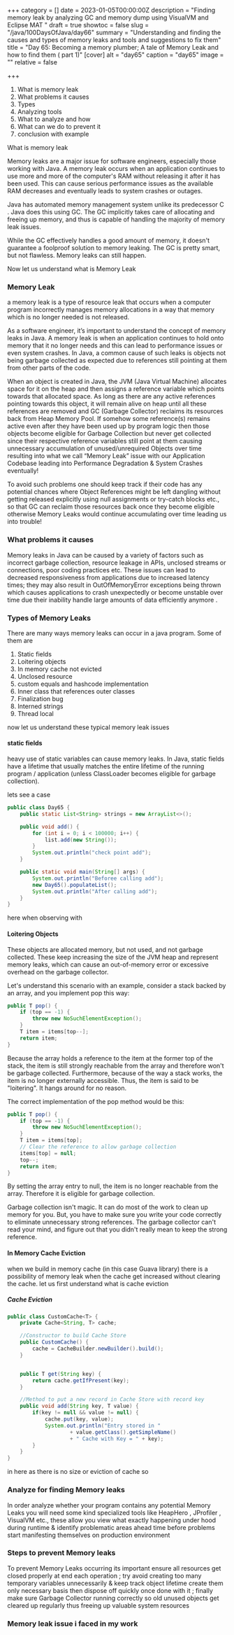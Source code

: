 +++
category = []
date = 2023-01-05T00:00:00Z
description = "Finding memory leak by analyzing GC and memory dump using VisualVM and Eclipse MAT "
draft = true
showtoc = false
slug = "/java/100DaysOfJava/day66"
summary = "Understanding and finding the causes and types of memory leaks and tools and suggestions to fix them"
title = "Day 65: Becoming a memory plumber; A tale of Memory Leak and how to find them ( part 1)"
[cover]
alt = "day65"
caption = "day65"
image = ""
relative = false

+++
1. What is memory leak
2. What problems it causes
3. Types
4. Analyzing tools
5. What to analyze and how
6. What can we do to prevent it
7. conclusion with example

What is memory leak

Memory leaks are a major issue for software engineers, especially those working with Java. A memory leak occurs when an application continues to use more and more of the computer's RAM without releasing it after it has been used. This can cause serious performance issues as the available RAM decreases and eventually leads to system crashes or outages.

Java has automated memory management system unlike its predecessor C . Java does this using GC. The GC implicitly takes care of allocating and freeing up memory, and thus is capable of handling the majority of memory leak issues.

While the GC effectively handles a good amount of memory, it doesn't guarantee a foolproof solution to memory leaking. The GC is pretty smart, but not flawless. Memory leaks can still happen.

Now let us understand what is Memory Leak

### Memory Leak

a memory leak is a type of resource leak that occurs when a computer program incorrectly manages memory allocations in a way that memory which is no longer needed is not released.

As a software engineer, it’s important to understand the concept of memory leaks in Java. A memory leak is when an application continues to hold onto memory that it no longer needs and this can lead to performance issues or even system crashes. In Java, a common cause of such leaks is objects not being garbage collected as expected due to references still pointing at them from other parts of the code.

When an object is created in Java, the JVM (Java Virtual Machine) allocates space for it on the heap and then assigns a reference variable which points towards that allocated space. As long as there are any active references pointing towards this object, it will remain alive on heap until all these references are removed and GC (Garbage Collector) reclaims its resources back from Heap Memory Pool. If somehow some reference(s) remains active even after they have been used up by program logic then those objects become eligible for Garbage Collection but never get collected since their respective reference variables still point at them causing unnecessary accumulation of unused/unrequired Objects over time resulting into what we call “Memory Leak” issue with our Application Codebase leading into Performance Degradation & System Crashes eventually!

To avoid such problems one should keep track if their code has any potential chances where Object References might be left dangling without getting released explicitly using null assignments or try-catch blocks etc., so that GC can reclaim those resources back once they become eligible otherwise Memory Leaks would continue accumulating over time leading us into trouble!

### What problems it causes

Memory leaks in Java can be caused by a variety of factors such as incorrect garbage collection, resource leakage in APIs, unclosed streams or connections, poor coding practices etc. These issues can lead to decreased responsiveness from applications due to increased latency times; they may also result in OutOfMemoryError exceptions being thrown which causes applications to crash unexpectedly or become unstable over time due their inability handle large amounts of data efficiently anymore .

### Types of Memory Leaks

There are many ways memory leaks can occur in a java program. Some of them are

1. Static fields
2. Loitering objects
3. In memory cache not evicted
4. Unclosed resource
5. custom equals and hashcode implementation
6. Inner class that references outer classes
7. Finalization bug
8. Interned strings
9. Thread local


now let us understand these typical memory leak issues

#### static fields
 heavy use of static variables can cause memory leaks. In Java, static fields have a lifetime that usually matches the entire lifetime of the running program / application (unless ClassLoader becomes eligible for garbage collection).
 
lets see a case 

```java
public class Day65 {
    public static List<String> strings = new ArrayList<>();

    public void add() {
        for (int i = 0; i < 100000; i++) {
            list.add(new String());
        }
        System.out.println("check point add");
    }

    public static void main(String[] args) {
        System.out.println("Beforee calling add");
        new Day65().populateList();
        System.out.println("After calling add");
    }
}
```

here when observing with 

#### Loitering Objects

These objects are allocated memory, but not used, and not garbage collected. These keep increasing the size of the JVM heap and represent memory leaks, which can cause an out-of-memory error or excessive overhead on the garbage collector.

Let's understand this scenario with an example, consider a stack backed by an array, and you implement pop this way:

```java
public T pop() {
    if (top == -1) {
        throw new NoSuchElementException();
    }
    T item = items[top--];
    return item;
}
```

Because the array holds a reference to the item at the former top of the stack, the item is still strongly reachable from the array and therefore won't be garbage collected. Furthermore, because of the way a stack works, the item is no longer externally accessible. Thus, the item is said to be "loitering". It hangs around for no reason.

The correct implementation of the pop method would be this:

```java
public T pop() {
    if (top == -1) {
        throw new NoSuchElementException();
    }
    T item = items[top];
    // Clear the reference to allow garbage collection
    items[top] = null;
    top--;
    return item;
}
```

By setting the array entry to null, the item is no longer reachable from the array. Therefore it is eligible for garbage collection.

Garbage collection isn't magic. It can do most of the work to clean up memory for you. But, you have to make sure you write your code correctly to eliminate unnecessary strong references. The garbage collector can't read your mind, and figure out that you didn't really mean to keep the strong reference.

#### In Memory Cache Eviction
when we build in memory cache (in this case Guava library) there is a possibility of memory leak when the cache get increased without clearing the cache. let us first understand what is cache eviction

##### Cache Eviction

```java
public class CustomCache<T> {
    private Cache<String, T> cache;

    //Constructor to build Cache Store
    public CustomCache() {
        cache = CacheBuilder.newBuilder().build();
    }


    public T get(String key) {
        return cache.getIfPresent(key);
    }

    //Method to put a new record in Cache Store with record key
    public void add(String key, T value) {
        if(key != null && value != null) {
            cache.put(key, value);
            System.out.println("Entry stored in "
                    + value.getClass().getSimpleName()
                    + " Cache with Key = " + key);
        }
    }
}
```

in here as there is no size or eviction of cache so

### Analyze for finding Memory leaks

In order analyze whether your program contains any potential Memory Leaks you will need some kind specialized tools like HeapHero , JProfiler , VisualVM etc., these allow you view what exactly happening under hood during runtime & identify problematic areas ahead time before problems start manifesting themselves on production environment

### Steps to prevent Memory leaks

To prevent Memory Leaks occurring its important ensure all resources get closed properly at end each operation ; try avoid creating too many temporary variables unnecessarily & keep track object lifetime create them only necessary basis then dispose off quickly once done with it ; finally make sure Garbage Collector running correctly so old unused objects get cleared up regularly thus freeing up valuable system resources

### Memory leak issue i faced in my work